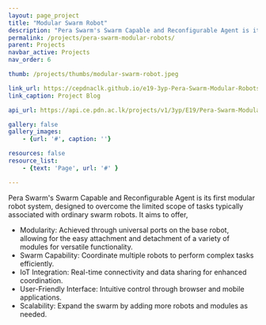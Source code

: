 ```yaml
---
layout: page_project
title: "Modular Swarm Robot"
description: "Pera Swarm's Swarm Capable and Reconfigurable Agent is its first modular robot system, designed to..."
permalink: /projects/pera-swarm-modular-robots/
parent: Projects
navbar_active: Projects
nav_order: 6

thumb: /projects/thumbs/modular-swarm-robot.jpeg

link_url: https://cepdnaclk.github.io/e19-3yp-Pera-Swarm-Modular-Robots/
link_caption: Project Blog

api_url: https://api.ce.pdn.ac.lk/projects/v1/3yp/E19/Pera-Swarm-Modular-Robots/

gallery: false
gallery_images:
    - {url: '#', caption: ''}

resources: false
resource_list:
    - {text: 'Page', url: '#' }

---
```


Pera Swarm's Swarm Capable and Reconfigurable Agent is its first modular robot system, designed to overcome the limited scope of tasks typically associated with ordinary swarm robots. It aims to offer,

- Modularity: Achieved through universal ports on the base robot, allowing for the easy attachment and detachment of a variety of modules for versatile functionality.
- Swarm Capability: Coordinate multiple robots to perform complex tasks efficiently.
- IoT Integration: Real-time connectivity and data sharing for enhanced coordination.
- User-Friendly Interface: Intuitive control through browser and mobile applications.
- Scalability: Expand the swarm by adding more robots and modules as needed.
